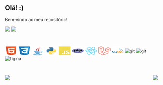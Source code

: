 ## Olá! :)
Bem-vindo ao meu repositório! 


<a href="https://www.linkedin.com/in/yasmim-barros-8b1491200" target="_blank"><img src="https://img.shields.io/badge/-LinkedIn-%230077B5?style=for-the-badge&logo=linkedin&logoColor=white" target="_blank"></a> 
<a href = "mailto:barrosyasmim13@gmail.com"><img src="https://img.shields.io/badge/-Gmail-%23333?style=for-the-badge&logo=gmail&logoColor=white" target="_blank"></a>
##
<div style="display: inline_block"><br>
  
  <img align="center" alt="HTML" height="30" width="40" src="https://raw.githubusercontent.com/devicons/devicon/master/icons/html5/html5-original.svg">
  <img align="center" alt="CSS" height="30" width="40" src="https://raw.githubusercontent.com/devicons/devicon/master/icons/css3/css3-original.svg">
  <img align="center" alt="java" width="40" height="30" src="https://raw.githubusercontent.com/devicons/devicon/master/icons/java/java-original.svg"/>
  <img align="center" alt="Python" height="30" width="40" src="https://raw.githubusercontent.com/devicons/devicon/master/icons/python/python-original.svg">
  <img align="center" alt="Js" height="30" width="40" src="https://raw.githubusercontent.com/devicons/devicon/master/icons/javascript/javascript-plain.svg">
  <img align="center" alt="php" width="40" height="30" src="https://raw.githubusercontent.com/devicons/devicon/master/icons/php/php-original.svg" />
  <img align="center" alt="Rafa-React" height="30" width="40" src="https://raw.githubusercontent.com/devicons/devicon/master/icons/react/react-original.svg">
  <img align="center" alt="laravel" width="40" height="30" src="https://raw.githubusercontent.com/devicons/devicon/master/icons/laravel/laravel-original.svg" />
  <img align="center" alt="mysql" width="40" height="30" src="https://raw.githubusercontent.com/devicons/devicon/master/icons/mysql/mysql-original-wordmark.svg" />
  <img align="center" alt="git" width="40" height="30" src="https://www.vectorlogo.zone/logos/git-scm/git-scm-icon.svg" />
  <img align="center" alt="git" width="40" height="30" src="https://www.vectorlogo.zone/logos/tailwindcss/tailwindcss-icon.svg" />
  <img align="center" alt="figma" width="40" height="30" src="https://www.vectorlogo.zone/logos/figma/figma-icon.svg"/>
  <!--<img align="center" alt="git" width="40" height="30" src="https://www.vectorlogo.zone/logos/angular/angular-icon.svg" />-->
  
</div>


##


<br/>

<div style="display: flex; justify-content: space-between; align-items: center;">
    <img src="https://github-readme-stats.vercel.app/api?username=YasBarros&theme=react&hide_border=true&include_all_commits=false&count_private=false" style="margin-right: 10px;" />
    <img src="https://github-readme-stats.vercel.app/api/top-langs/?username=YasBarros&theme=react&hide_border=true&include_all_commits=false&count_private=false&layout=compact" />
</div>


